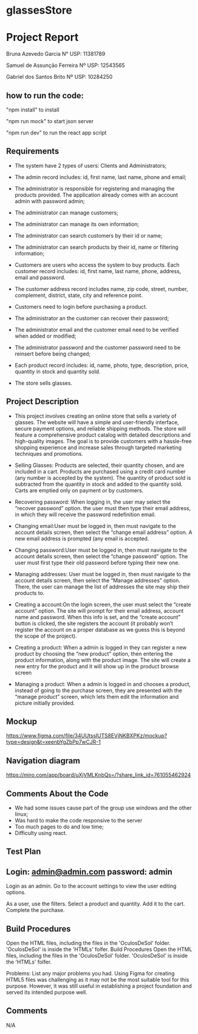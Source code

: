 # glassesStore

# Project Report

Bruna Azevedo Garcia 		N° USP:  11381789

Samuel de Assunção Ferreira	Nº USP: 12543565

Gabriel dos Santos Brito        Nº USP: 10284250


## how to run the code:

"npm install" to install

"npm run mock" to start json server

"npm run dev" to run the react app script

## Requirements

* The system have 2 types of users: Clients and Administrators;

* The admin record includes: id, first name, last name, phone and email;

* The administrator is responsible for registering and managing the products provided. The application already comes with an account admin with password admin;

* The administrator can manage customers;

* The administrator can manage its own information;

* The administrator can search customers by their id or name;

* The administrator can search products by their id, name or filtering information;

* Customers are users who access the system to buy products.
Each customer record includes: id, first name, last name, phone, address, email and password.

* The customer address record includes name, zip code, street, number, complement, district, state, city and reference point.

* Customers need to login before purchasing a product.

* The administrator an the customer can recover their password;

* The administrator email and the customer email need to be verified when added or modified;

* The administrator password and the customer password need to be reinsert before being changed;

* Each product record includes: id, name, photo, type, description, price, quantity in stock and quantity sold.

* The store sells glasses.




## Project Description

* This project involves creating an online store that sells a variety of glasses. The website will have a simple and user-friendly interface, secure payment options, and reliable shipping methods. The store will feature a comprehensive product catalog with detailed descriptions and high-quality images. The goal is to provide customers with a hassle-free shopping experience and increase sales through targeted marketing techniques and promotions.

* Selling Glasses: Products are selected, their quantity chosen, and are included in a cart. Products are purchased using a credit card number (any number is accepted by the system). The quantity of product sold is subtracted from the quantity in stock and added to the quantity sold. Carts are emptied only on payment or by customers.

* Recovering password: When logging in, the user may select the “recover password” option. the user must then type their email address, in which they will receive the password redefinition email.

* Changing email:User must be logged in, then must navigate to the account details screen, then select the “change email address” option. A new email address is prompted (any email is accepted.

* Changing password:User must be logged in, then must navigate to the account details screen, then select the “change password” option. The user must first type their old password before typing their new one.

* Managing addresses: User must be logged in, then must navigate to the account details screen, then select the “Manage addresses” option. There, the user can manage the list of addresses the site may ship their products to.

* Creating a account:On the login screen, the user must select the “create account” option. The site will prompt for their email address, account name and  password. When this info is set, and the “create account” button is clicked, the site registers the account (it probably won’t register the account on a proper database as we guess this is beyond the scope of the project).

* Creating a product: When a admin is logged in they can register a new product by choosing the “new product” option, then entering the product information, along with the product image. The site will create a new entry for the product and it will show up in the product browse screen

* Managing a product: When a admin is logged in and chooses a product, instead of going to the purchase screen, they are presented with the “manage product” screen, which lets them edit the information and picture initially provided.




## Mockup
https://www.figma.com/file/34UUtssIUTS8EVjNKBXPKz/mockup?type=design&t=xeenbYgZbPp7wCJR-1




## Navigation diagram
https://miro.com/app/board/uXjVMLKnbQs=/?share_link_id=761055462924




## Comments About the Code
* We had some issues cause part of the group use windows and the other linux;
* Was hard to make the code responsive to the server
* Too much pages to do and low time;
* Difficulty using react.




## Test Plan
Login: admin@admin.com
password: admin
--------------------------
Login as an admin.
  Go to the account settings to view the user editing options.

As a user, use the filters.
  Select a product and quantity.
  Add it to the cart.
  Complete the purchase.

## Build Procedures
Open the HTML files, including the files in the 'OculosDeSol' folder. 'OculosDeSol' is inside the 'HTMLs' folfer.
Build Procedures
Open the HTML files, including the files in the 'OculosDeSol' folder. 'OculosDeSol' is inside the 'HTMLs' folfer.

Problems: List any major problems you had.
Using Figma for creating HTML5 files was challenging as it may not be the most suitable tool for this purpose. However, it was still useful in establishing a project foundation and served its intended purpose well.

## Comments
N/A
